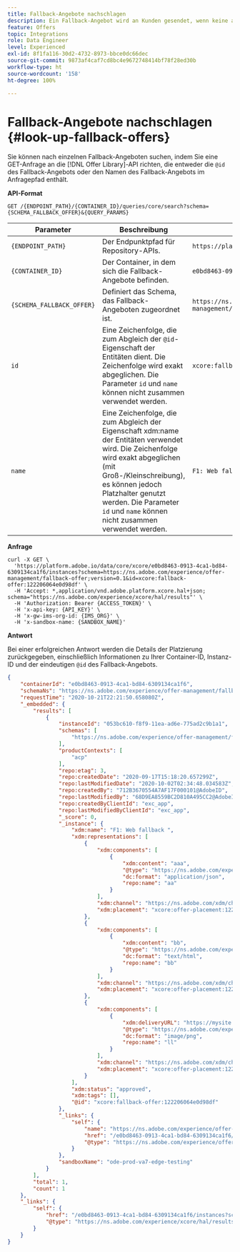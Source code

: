 ```yaml
---
title: Fallback-Angebote nachschlagen
description: Ein Fallback-Angebot wird an Kunden gesendet, wenn keine anderen Angebote für sie geeignet sind.
feature: Offers
topic: Integrations
role: Data Engineer
level: Experienced
exl-id: 8f1fa116-30d2-4732-8973-bbce0dc66dec
source-git-commit: 9873af4caf7cd8bc4e9672748414bf78f28ed30b
workflow-type: ht
source-wordcount: '158'
ht-degree: 100%

---
```


# Fallback-Angebote nachschlagen {#look-up-fallback-offers}

Sie können nach einzelnen Fallback-Angeboten suchen, indem Sie eine GET-Anfrage an die [!DNL Offer Library]-API richten, die entweder die `@id` des Fallback-Angebots oder den Namen des Fallback-Angebots im Anfragepfad enthält.

**API-Format**

```http
GET /{ENDPOINT_PATH}/{CONTAINER_ID}/queries/core/search?schema={SCHEMA_FALLBACK_OFFER}&{QUERY_PARAMS}
```

| Parameter | Beschreibung | Beispiel |
| --------- | ----------- | ------- |
| `{ENDPOINT_PATH}` | Der Endpunktpfad für Repository-APIs. | `https://platform.adobe.io/data/core/xcore/` |
| `{CONTAINER_ID}` | Der Container, in dem sich die Fallback-Angebote befinden. | `e0bd8463-0913-4ca1-bd84-6309134ca1f6` |
| `{SCHEMA_FALLBACK_OFFER}` | Definiert das Schema, das Fallback-Angeboten zugeordnet ist. | `https://ns.adobe.com/experience/offer-management/fallback-offer;version=0.1` |
| `id` | Eine Zeichenfolge, die zum Abgleich der `@id`-Eigenschaft der Entitäten dient. Die Zeichenfolge wird exakt abgeglichen. Die Parameter `id` und `name` können nicht zusammen verwendet werden. | `xcore:fallback-offer:122206064e0d98df` |
| `name` | Eine Zeichenfolge, die zum Abgleich der Eigenschaft xdm:name der Entitäten verwendet wird. Die Zeichenfolge wird exakt abgeglichen (mit Groß-/Kleinschreibung), es können jedoch Platzhalter genutzt werden. Die Parameter `id` und `name` können nicht zusammen verwendet werden. | `F1: Web fallback` |

**Anfrage**

```shell
curl -X GET \
  'https://platform.adobe.io/data/core/xcore/e0bd8463-0913-4ca1-bd84-6309134ca1f6/instances?schema=https://ns.adobe.com/experience/offer-management/fallback-offer;version=0.1&id=xcore:fallback-offer:122206064e0d98df' \
  -H 'Accept: *,application/vnd.adobe.platform.xcore.hal+json; schema="https://ns.adobe.com/experience/xcore/hal/results"' \
  -H 'Authorization: Bearer {ACCESS_TOKEN}' \
  -H 'x-api-key: {API_KEY}' \
  -H 'x-gw-ims-org-id: {IMS_ORG}' \
  -H 'x-sandbox-name: {SANDBOX_NAME}'
```

**Antwort**

Bei einer erfolgreichen Antwort werden die Details der Platzierung zurückgegeben, einschließlich Informationen zu Ihrer Container-ID, Instanz-ID und der eindeutigen `@id` des Fallback-Angebots.

```json
{
    "containerId": "e0bd8463-0913-4ca1-bd84-6309134ca1f6",
    "schemaNs": "https://ns.adobe.com/experience/offer-management/fallback-offer;version=0.1",
    "requestTime": "2020-10-21T22:21:50.658080Z",
    "_embedded": {
        "results": [
            {
                "instanceId": "053bc610-f8f9-11ea-ad6e-775ad2c9b1a1",
                "schemas": [
                    "https://ns.adobe.com/experience/offer-management/fallback-offer;version=0.5"
                ],
                "productContexts": [
                    "acp"
                ],
                "repo:etag": 3,
                "repo:createdDate": "2020-09-17T15:18:20.657299Z",
                "repo:lastModifiedDate": "2020-10-02T02:34:48.034583Z",
                "repo:createdBy": "712B3670554A7AF17F000101@AdobeID",
                "repo:lastModifiedBy": "68D9EA8559BC2D810A495CC2@AdobeID",
                "repo:createdByClientId": "exc_app",
                "repo:lastModifiedByClientId": "exc_app",
                "_score": 0,
                "_instance": {
                    "xdm:name": "F1: Web fallback ",
                    "xdm:representations": [
                        {
                            "xdm:components": [
                                {
                                    "xdm:content": "aaa",
                                    "@type": "https://ns.adobe.com/experience/offer-management/content-component-json",
                                    "dc:format": "application/json",
                                    "repo:name": "aa"
                                }
                            ],
                            "xdm:channel": "https://ns.adobe.com/xdm/channel-types/web",
                            "xdm:placement": "xcore:offer-placement:122201b2150d98c2"
                        },
                        {
                            "xdm:components": [
                                {
                                    "xdm:content": "bb",
                                    "@type": "https://ns.adobe.com/experience/offer-management/content-component-html",
                                    "dc:format": "text/html",
                                    "repo:name": "bb"
                                }
                            ],
                            "xdm:channel": "https://ns.adobe.com/xdm/channel-types/web",
                            "xdm:placement": "xcore:offer-placement:122201c34354a2b4"
                        },
                        {
                            "xdm:components": [
                                {
                                    "xdm:deliveryURL": "https://mysite.com",
                                    "@type": "https://ns.adobe.com/experience/offer-management/content-component-imagelink",
                                    "dc:format": "image/png",
                                    "repo:name": "ll"
                                }
                            ],
                            "xdm:channel": "https://ns.adobe.com/xdm/channel-types/web",
                            "xdm:placement": "xcore:offer-placement:122207eddb05205a"
                        }
                    ],
                    "xdm:status": "approved",
                    "xdm:tags": [],
                    "@id": "xcore:fallback-offer:122206064e0d98df"
                },
                "_links": {
                    "self": {
                        "name": "https://ns.adobe.com/experience/offer-management/fallback-offer;version=0.5#053bc610-f8f9-11ea-ad6e-775ad2c9b1a1",
                        "href": "/e0bd8463-0913-4ca1-bd84-6309134ca1f6/instances/053bc610-f8f9-11ea-ad6e-775ad2c9b1a1",
                        "@type": "https://ns.adobe.com/experience/offer-management/fallback-offer;version=0.5"
                    }
                },
                "sandboxName": "ode-prod-va7-edge-testing"
            }
        ],
        "total": 1,
        "count": 1
    },
    "_links": {
        "self": {
            "href": "/e0bd8463-0913-4ca1-bd84-6309134ca1f6/instances?schema=https://ns.adobe.com/experience/offer-management/fallback-offer;version=0.1&id=xcore:fallback-offer:122206064e0d98df",
            "@type": "https://ns.adobe.com/experience/xcore/hal/results"
        }
    }
}
```
